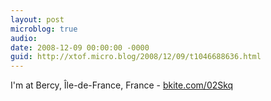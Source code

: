 ```yaml
---
layout: post
microblog: true
audio: 
date: 2008-12-09 00:00:00 -0000
guid: http://xtof.micro.blog/2008/12/09/t1046688636.html
---
```

I'm at Bercy, Île-de-France, France - [bkite.com/02Skq](http://bkite.com/02Skq)
